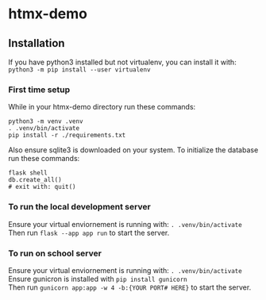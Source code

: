 # htmx-demo

## Installation

If you have python3 installed but not virtualenv, you can install it with: `python3 -m pip install --user virtualenv`

### First time setup

While in your htmx-demo directory run these commands:

```
python3 -m venv .venv
. .venv/bin/activate
pip install -r ./requirements.txt
```

Also ensure sqlite3 is downloaded on your system.
To initialize the database run these commands:

```
flask shell
db.create_all()
# exit with: quit()
```

### To run the local development server

Ensure your virtual enviornement is running with: `. .venv/bin/activate`  
Then run `flask --app app run` to start the server.

### To run on school server

Ensure your virtual enviornement is running with: `. .venv/bin/activate`  
Ensure gunicron is installed with `pip install gunicorn`  
Then run `gunicorn app:app -w 4 -b:{YOUR PORT# HERE}` to start the server.
